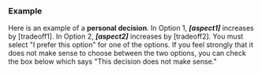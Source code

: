 ### Example

Here is an example of a **personal decision**. In Option 1, ***[aspect1]*** increases by [tradeoff1]. In Option 2, ***[aspect2]*** increases by [tradeoff2]. You must select "I prefer this option" for one of the options. If you feel strongly that it does not make sense to choose between the two options, you can check the box below which says "This decision does not make sense."
